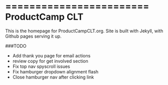 ========================
ProductCamp CLT
========================

This is the homepage for ProductCampCLT.org. Site is built with Jekyll, with Github pages serving it up.

###TODO
* Add thank you page for email actions
* review copy for get involved section
* Fix top nav spyscroll issues 
* Fix hamburger dropdown alignment flash
* Close hamburger nav after clicking link